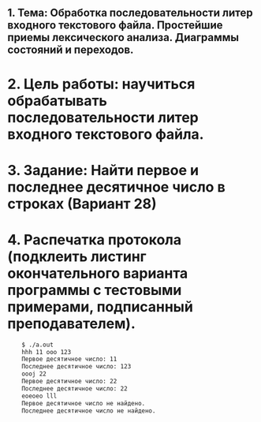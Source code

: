 ## 1. Тема: Обработка последовательности литер входного текстового файла. Простейшие приемы лексического анализа. Диаграммы состояний и переходов.

# 2. Цель работы: научиться обрабатывать последовательности литер входного текстового файла.

# 3. Задание: Найти первое и последнее десятичное число в строках (Вариант 28)

# 4. Распечатка протокола (подклеить листинг окончательного варианта программы с тестовыми примерами, подписанный преподавателем). 

```bash
    $ ./a.out                                                                                                                                                                   [20:42:23]
    hhh 11 ooo 123
    Первое десятичное число: 11
    Последнее десятичное число: 123
    oooj 22
    Первое десятичное число: 22
    Последнее десятичное число: 22
    eoeoeo lll
    Первое десятичное число не найдено.
    Последнее десятичное число не найдено.
```
